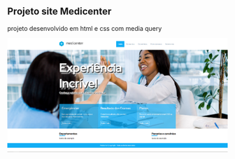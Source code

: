 ## Projeto site Medicenter

projeto desenvolvido em html e css com media query

<img src="images/print.png" alt="print">